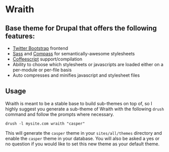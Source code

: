# Wraith


## Base theme for Drupal that offers the following features:

+ [Twitter Bootstrap](http://twitter.github.io/bootstrap/) frontend
+ [Sass](http://sass-lang.com/) and [Compass](http://compass-style.org/) for semantically-awesome stylesheets
+ [Coffeescript](http://coffeescript.org/) support/compilation
+ Ability to choose which stylesheets or javascripts are loaded either on a per-module or per-file basis
+ Auto compresses and minifies javascript and stylesheet files

## Usage

Wraith is meant to be a stable base to build sub-themes on top of, so I highly suggest you generate a sub-theme 
of Wraith with the following `drush` command and follow the prompts where necessary.

```shell
drush -l mysite.com wraith "casper"
```


This will generate the `casper` theme in your `sites/all/themes` directory and enable the `casper` theme in your
database. You will also be asked a yes or no question if you would like to set this new theme as your default theme.

